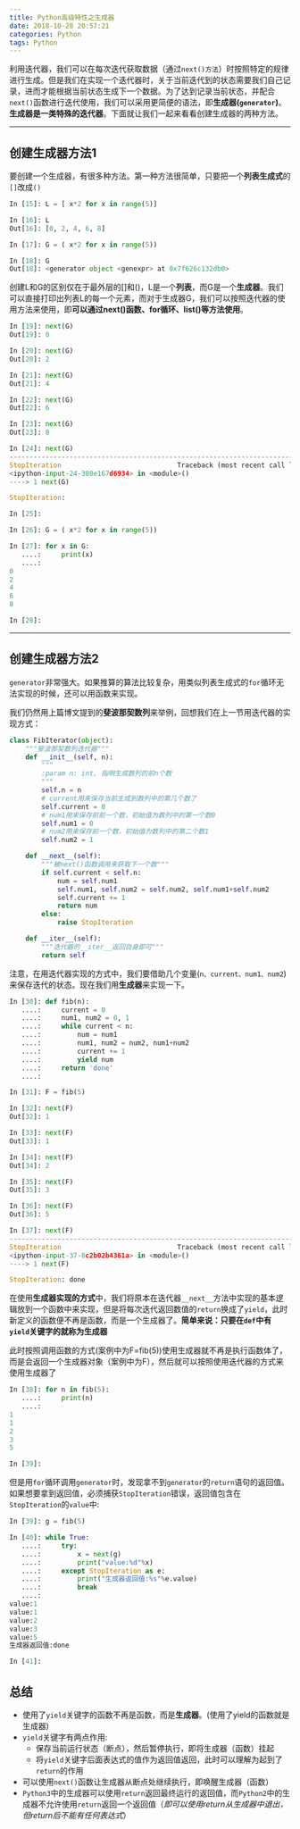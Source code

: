 ```yaml
---
title: Python高级特性之生成器
date: 2018-10-28 20:57:21
categories: Python
tags: Python
---
```


利用迭代器，我们可以在每次迭代获取数据（通过`next()方法`）时按照特定的规律进行生成。但是我们在实现一个迭代器时，关于当前迭代到的状态需要我们自己记录，进而才能根据当前状态生成下一个数据。为了达到记录当前状态，并配合`next()`函数进行迭代使用，我们可以采用更简便的语法，即**生成器(`generator`)**。**生成器是一类特殊的迭代器**。下面就让我们一起来看看创建生成器的两种方法。
<!--more-->

---

## 创建生成器方法1

要创建一个生成器，有很多种方法。第一种方法很简单，只要把一个**列表生成式**的`[]`改成`()`

```Python
In [15]: L = [ x*2 for x in range(5)]

In [16]: L
Out[16]: [0, 2, 4, 6, 8]

In [17]: G = ( x*2 for x in range(5))

In [18]: G
Out[18]: <generator object <genexpr> at 0x7f626c132db0>
```

创建L和G的区别仅在于最外层的[]和()，L是一个**列表**，而G是一个**生成器**。我们可以直接打印出列表L的每一个元素，而对于生成器G，我们可以按照迭代器的使用方法来使用，即**可以通过next()函数、for循环、list()等方法使用**。

```Python
In [19]: next(G)
Out[19]: 0

In [20]: next(G)
Out[20]: 2

In [21]: next(G)
Out[21]: 4

In [22]: next(G)
Out[22]: 6

In [23]: next(G)
Out[23]: 8

In [24]: next(G)
---------------------------------------------------------------------------
StopIteration                             Traceback (most recent call last)
<ipython-input-24-380e167d6934> in <module>()
----> 1 next(G)

StopIteration:

In [25]:
```

```Python
In [26]: G = ( x*2 for x in range(5))

In [27]: for x in G:
   ....:     print(x)
   ....:     
0
2
4
6
8

In [28]:
```

---

## 创建生成器方法2

`generator`非常强大。如果推算的算法比较复杂，用类似列表生成式的`for`循环无法实现的时候，还可以用函数来实现。

我们仍然用上篇博文提到的**斐波那契数列**来举例，回想我们在上一节用迭代器的实现方式：

```Python
class FibIterator(object):
    """斐波那契数列迭代器"""
    def __init__(self, n):
        """
        :param n: int, 指明生成数列的前n个数
        """
        self.n = n
        # current用来保存当前生成到数列中的第几个数了
        self.current = 0
        # num1用来保存前前一个数，初始值为数列中的第一个数0
        self.num1 = 0
        # num2用来保存前一个数，初始值为数列中的第二个数1
        self.num2 = 1

    def __next__(self):
        """被next()函数调用来获取下一个数"""
        if self.current < self.n:
            num = self.num1
            self.num1, self.num2 = self.num2, self.num1+self.num2
            self.current += 1
            return num
        else:
            raise StopIteration

    def __iter__(self):
        """迭代器的__iter__返回自身即可"""
        return self
```

注意，在用迭代器实现的方式中，我们要借助几个变量(`n、current、num1、num2`)来保存迭代的状态。现在我们用**生成器**来实现一下。

```Python
In [30]: def fib(n):
   ....:     current = 0
   ....:     num1, num2 = 0, 1
   ....:     while current < n:
   ....:         num = num1
   ....:         num1, num2 = num2, num1+num2
   ....:         current += 1
   ....:         yield num
   ....:     return 'done'
   ....:

In [31]: F = fib(5)

In [32]: next(F)
Out[32]: 1

In [33]: next(F)
Out[33]: 1

In [34]: next(F)
Out[34]: 2

In [35]: next(F)
Out[35]: 3

In [36]: next(F)
Out[36]: 5

In [37]: next(F)
---------------------------------------------------------------------------
StopIteration                             Traceback (most recent call last)
<ipython-input-37-8c2b02b4361a> in <module>()
----> 1 next(F)

StopIteration: done
```

在使用**生成器实现的方式**中，我们将原本在迭代器`__next__`方法中实现的基本逻辑放到一个函数中来实现，但是将每次迭代返回数值的`return`换成了`yield`，此时新定义的函数便不再是函数，而是一个生成器了。**简单来说：只要在`def`中有`yield`关键字的就称为生成器**

此时按照调用函数的方式(案例中为F=fib(5))使用生成器就不再是执行函数体了，而是会返回一个生成器对象（案例中为F），然后就可以按照使用迭代器的方式来使用生成器了

```Python
In [38]: for n in fib(5):
   ....:     print(n)
   ....:     
1
1
2
3
5

In [39]:
```

但是用`for`循环调用`generator`时，发现拿不到`generator`的`return`语句的返回值。如果想要拿到返回值，必须捕获`StopIteration`错误，返回值包含在`StopIteration`的`value`中:

```Python
In [39]: g = fib(5)

In [40]: while True:
   ....:     try:
   ....:         x = next(g)
   ....:         print("value:%d"%x)      
   ....:     except StopIteration as e:
   ....:         print("生成器返回值:%s"%e.value)
   ....:         break
   ....:     
value:1
value:1
value:2
value:3
value:5
生成器返回值:done

In [41]:
```

## 总结

* 使用了`yield`关键字的函数不再是函数，而是**生成器**。(使用了yield的函数就是生成器)
* `yield`关键字有两点作用:
    * 保存当前运行状态（断点），然后暂停执行，即将生成器（函数）挂起
    * 将`yield`关键字后面表达式的值作为返回值返回，此时可以理解为起到了`return`的作用
* 可以使用`next()`函数让生成器从断点处继续执行，即唤醒生成器（函数）
* `Python3`中的生成器可以使用`return`返回最终运行的返回值，而`Python2`中的生成器不允许使用`return`返回一个返回值（*即可以使用return从生成器中退出，但return后不能有任何表达式*）